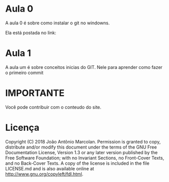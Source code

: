 # Aula 0 

A aula 0 é sobre como instalar o git no windowns. 

Ela está postada no link:

# Aula 1

A aula um é sobre conceitos inicias do GIT. Nele para aprender como fazer o primeiro commit




# IMPORTANTE

Você pode contribuir com o conteudo do site.


# Licença

Copyright (C)  2018 João Antônio Marcolan. Permission is granted to copy, distribute and/or modify this document under the terms of the GNU Free Documentation License, Version 1.3 or any later version published by the Free Software Foundation; with no Invariant Sections, no Front-Cover Texts, and no Back-Cover Texts. A copy of the license is included in the file LICENSE.md and is also available online at http://www.gnu.org/copyleft/fdl.html.

